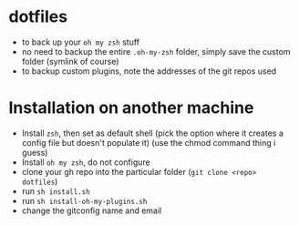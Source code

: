 # dotfiles

- to back up your `oh my zsh` stuff
- no need to backup the entire `.oh-my-zsh` folder, simply save the custom folder (symlink of course)
- to backup custom plugins, note the addresses of the git repos used

# Installation on another machine

- Install `zsh`, then set as default shell (pick the option where it creates a config file but doesn't populate it) (use the chmod command thing i guess)
- Install `oh my zsh`, do not configure
- clone your gh repo into the particular folder (`git clone <repo> dotfiles`)
- run `sh install.sh`
- run `sh install-oh-my-plugins.sh`
- change the gitconfig name and email
